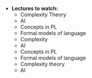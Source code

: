 - **Lectures to watch:** 
    - Complexity Theory
    - AI
    - Concepts in PL
    - Formal models of language
    - Complexity
    - AI
    - Concepts in PL
    - Formal models of language
    - Complexity theory
    - AI
